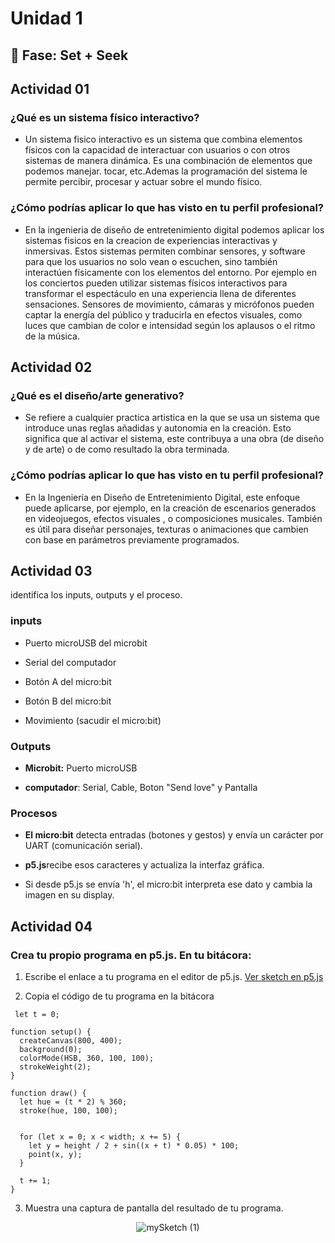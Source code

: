 # Unidad 1

## 🔎 Fase: Set + Seek
 ## Actividad 01

 
 ### ¿Qué es un sistema físico interactivo?

 
- Un sistema fisico interactivo es un sistema que combina elementos físicos con la capacidad de interactuar con usuarios o con otros sistemas de manera dinámica. Es una combinación de elementos que podemos manejar. tocar, etc.Ademas la programación del sistema le permite percibir, procesar y actuar sobre el mundo físico.


 
### ¿Cómo podrías aplicar lo que has visto en tu perfil profesional?


- En la ingenieria de diseño de entretenimiento digital podemos aplicar los sistemas fisicos en la creacion de experiencias interactivas y inmersivas. Estos sistemas permiten combinar sensores, y software para que los usuarios no solo vean o escuchen, sino también interactúen físicamente con los elementos del entorno. Por ejemplo en los conciertos pueden utilizar sistemas físicos interactivos para transformar el espectáculo en una experiencia llena de diferentes sensaciones. Sensores de movimiento, cámaras y micrófonos pueden captar la energía del público y traducirla en efectos visuales, como luces que cambian de color e intensidad según los aplausos o el ritmo de la música.



## Actividad 02


### ¿Qué es el diseño/arte generativo?
- Se refiere a cualquier practica artistica en la que se usa un sistema que introduce unas reglas añadidas y autonomia en la creación.
Esto significa que al activar el sistema, este contribuya a una obra (de diseño y de arte) o de como resultado la obra terminada.


### ¿Cómo podrías aplicar lo que has visto en tu perfil profesional?
- En la Ingeniería en Diseño de Entretenimiento Digital, este enfoque puede aplicarse, por ejemplo, en la creación de escenarios generados en videojuegos, efectos visuales , o composiciones musicales. También es útil para diseñar personajes, texturas o animaciones que cambien con base en parámetros previamente programados.

## Actividad 03


identifica los inputs, outputs y el proceso. 

 ### inputs
- Puerto microUSB del microbit

- Serial del computador

-  Botón A del micro:bit

- Botón B del micro:bit

- Movimiento (sacudir el micro:bit)


### Outputs

- **Microbit:** Puerto microUSB

- **computador**: Serial, Cable, Boton "Send love" y Pantalla
 

### Procesos

- **El micro:bit** detecta entradas (botones y gestos) y envía un carácter por UART (comunicación serial).

- **p5.js**recibe esos caracteres y actualiza la interfaz gráfica.

- Si desde p5.js se envía 'h', el micro:bit interpreta ese dato y cambia la imagen en su display.


## Actividad 04

### Crea tu propio programa en p5.js. En tu bitácora:
1. Escribe el enlace a tu programa en el editor de p5.js.
[Ver sketch en p5.js](https://editor.p5js.org/cookielolwow/sketches/ZAhreH82H)


2. Copia el código de tu programa en la bitácora 
```
 let t = 0;

function setup() {
  createCanvas(800, 400);
  background(0);
  colorMode(HSB, 360, 100, 100);
  strokeWeight(2);
}

function draw() {
  let hue = (t * 2) % 360;
  stroke(hue, 100, 100);


  for (let x = 0; x < width; x += 5) {
    let y = height / 2 + sin((x + t) * 0.05) * 100;
    point(x, y);
  }

  t += 1;
}
```

3. Muestra una captura de pantalla del resultado de tu programa.
<p align="center">
  <img src="https://github.com/user-attachments/assets/1351b375-8831-4638-af30-f612a7b33136" alt="mySketch (1)">
</p>
